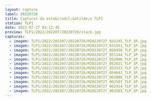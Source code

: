 ```yaml
---
layout: capture
label: 20220726
title: Capturas da esta&ccedil;&atilde;o TLP1
station: TLP1
date: 2022-07-27 03:12:45
preview: TLP1/2022/202207/20220726/stack.jpg
capturas:
  - imagem: TLP1/2022/202207/20220726/M20220727_031245_TLP_1P.jpg
  - imagem: TLP1/2022/202207/20220726/M20220727_031551_TLP_1P.jpg
  - imagem: TLP1/2022/202207/20220726/M20220727_050450_TLP_1P.jpg
  - imagem: TLP1/2022/202207/20220726/M20220727_051144_TLP_1P.jpg
  - imagem: TLP1/2022/202207/20220726/M20220727_052806_TLP_1P.jpg
  - imagem: TLP1/2022/202207/20220726/M20220727_052821_TLP_1P.jpg
  - imagem: TLP1/2022/202207/20220726/M20220727_053533_TLP_1P.jpg
  - imagem: TLP1/2022/202207/20220726/M20220727_054643_TLP_1P.jpg
  - imagem: TLP1/2022/202207/20220726/M20220727_061808_TLP_1P.jpg
  - imagem: TLP1/2022/202207/20220726/M20220727_062507_TLP_1P.jpg
  - imagem: TLP1/2022/202207/20220726/M20220727_062914_TLP_1P.jpg
  - imagem: TLP1/2022/202207/20220726/M20220727_063503_TLP_1P.jpg
---
```

